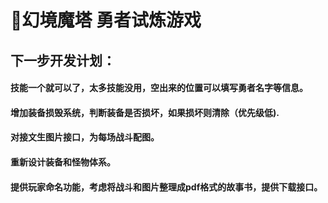 # 🏰幻境魔塔 勇者试炼游戏

## 下一步开发计划：
#### 技能一个就可以了，太多技能没用，空出来的位置可以填写勇者名字等信息。
#### 增加装备损毁系统，判断装备是否损坏，如果损坏则清除（优先级低).
#### 对接文生图片接口，为每场战斗配图。
#### 重新设计装备和怪物体系。
#### 提供玩家命名功能，考虑将战斗和图片整理成pdf格式的故事书，提供下载接口。
